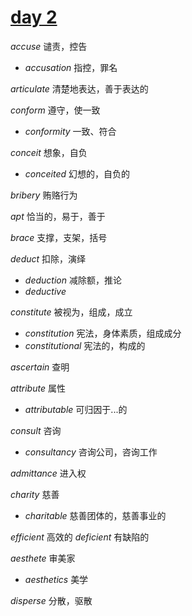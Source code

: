 <link rel="stylesheet" href="https://zhmhbest.gitee.io/hellomathematics/style/index.css">

# [day 2](index.html)

$accuse$ 谴责，控告
- $accusation$ 指控，罪名

$articulate$ 清楚地表达，善于表达的

$conform$ 遵守，使一致
- $conformity$ 一致、符合

$conceit$ 想象，自负
- $conceited$ 幻想的，自负的

$bribery$ 贿赂行为

$apt$ 恰当的，易于，善于

$brace$ 支撑，支架，括号

$deduct$ 扣除，演绎
- $deduction$ 减除额，推论
- $deductive$

$constitute$ 被视为，组成，成立
- $constitution$ 宪法，身体素质，组成成分
- $constitutional$ 宪法的，构成的

$ascertain$ 查明

$attribute$ 属性
- $attributable$ 可归因于...的

$consult$ 咨询
- $consultancy$ 咨询公司，咨询工作

$admittance$ 进入权

$charity$ 慈善
- $charitable$ 慈善团体的，慈善事业的


$efficient$ 高效的
$deficient$ 有缺陷的

$aesthete$ 审美家 
- $aesthetics$ 美学

$disperse$ 分散，驱散


